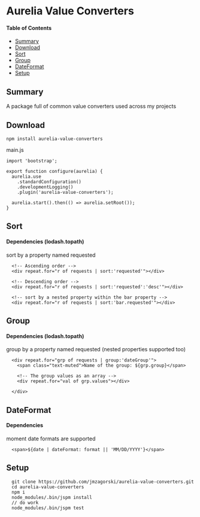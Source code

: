 # Aurelia Value Converters

#### Table of Contents
* [Summary](#summary)
* [Download](#download)
* [Sort](#sort)
* [Group](#group)
* [DateFormat](#dateformat)
* [Setup](#setup)

## Summary
A package full of common value converters used across my projects

## Download

`npm install aurelia-value-converters`

main.js
```
import 'bootstrap';

export function configure(aurelia) {
  aurelia.use
    .standardConfiguration()
    .developmentLogging()
    .plugin('aurelia-value-converters');

  aurelia.start().then(() => aurelia.setRoot());
}
```

## Sort
#### Dependencies (lodash.topath)
sort by a property named requested
```
  <!-- Ascending order -->
  <div repeat.for="r of requests | sort:'requested'"></div>

  <!-- Descending order -->
  <div repeat.for="r of requests | sort:'requested':'desc'"></div>

  <!-- sort by a nested property within the bar property -->
  <div repeat.for="r of requests | sort:'bar.requested'"></div>
```

## Group
#### Dependencies (lodash.topath)
group by a property named requested (nested properties supported too)
```
  <div repeat.for="grp of requests | group:'dateGroup'">
    <span class="text-muted">Name of the group: ${grp.group}</span>

    <!-- The group values as an array -->
    <div repeat.for="val of grp.values"></div>

  </div>
```

## DateFormat
#### Dependencies
moment date formats are supported
```
  <span>${date | dateFormat: format || 'MM/DD/YYYY'}</span>
```

## Setup
```
  git clone https://github.com/jmzagorski/aurelia-value-converters.git
  cd aurelia-value-converters
  npm i
  node_modules/.bin/jspm install
  // do work
  node_modules/.bin/jspm test
```
